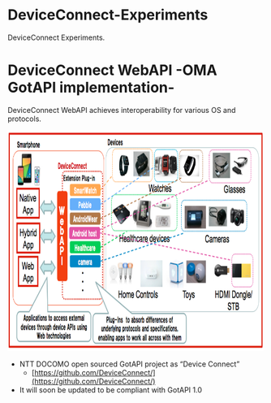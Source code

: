 # DeviceConnect-Experiments
DeviceConnect Experiments.


# DeviceConnect WebAPI -OMA GotAPI implementation-

DeviceConnect WebAPI achieves interoperability for various OS and protocols.

<div style="text-align:center"><a href="assets/DeviceConnectConcept.png target="_blank">
<img src="assets/DeviceConnectConcept.png" border="0"
 width="901" height="435" alt="" /></a></div>
 
 
* NTT DOCOMO open sourced GotAPI project as “Device Connect”
	* [https://github.com/DeviceConnect/](https://github.com/DeviceConnect/)
* It will soon be updated to be compliant with GotAPI 1.0
